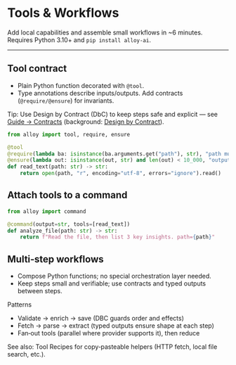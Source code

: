 # Tools & Workflows

Add local capabilities and assemble small workflows in ~6 minutes. Requires Python 3.10+ and `pip install alloy-ai`.

---

## Tool contract

- Plain Python function decorated with `@tool`.
- Type annotations describe inputs/outputs. Add contracts (`@require/@ensure`) for invariants.

Tip: Use Design by Contract (DbC) to keep steps safe and explicit — see [Guide → Contracts](contracts.md) (background: [Design by Contract](https://en.wikipedia.org/wiki/Design_by_contract)).

```python
from alloy import tool, require, ensure

@tool
@require(lambda ba: isinstance(ba.arguments.get("path"), str), "path must be a string")
@ensure(lambda out: isinstance(out, str) and len(out) < 10_000, "output too large")
def read_text(path: str) -> str:
    return open(path, "r", encoding="utf-8", errors="ignore").read()
```

## Attach tools to a command

```python
from alloy import command

@command(output=str, tools=[read_text])
def analyze_file(path: str) -> str:
    return f"Read the file, then list 3 key insights. path={path}"
```

## Multi‑step workflows

- Compose Python functions; no special orchestration layer needed.
- Keep steps small and verifiable; use contracts and typed outputs between steps.

Patterns
- Validate → enrich → save (DBC guards order and effects)
- Fetch → parse → extract (typed outputs ensure shape at each step)
- Fan‑out tools (parallel where provider supports it), then reduce

See also: Tool Recipes for copy‑pasteable helpers (HTTP fetch, local file search, etc.).
